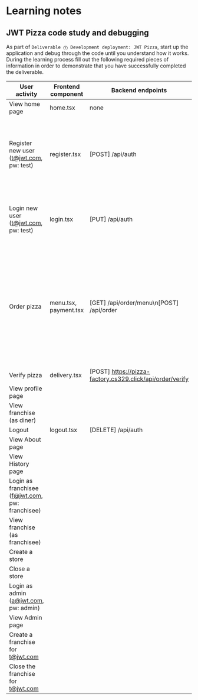 # Learning notes

## JWT Pizza code study and debugging

As part of `Deliverable ⓵ Development deployment: JWT Pizza`, start up the application and debug through the code until you understand how it works. During the learning process fill out the following required pieces of information in order to demonstrate that you have successfully completed the deliverable.

| User activity                                       | Frontend component | Backend endpoints | Database SQL |
| --------------------------------------------------- | ------------------ | ----------------- | ------------ |
| View home page                                      | home.tsx           | none              | none         |
| Register new user<br/>(t@jwt.com, pw: test)         | register.tsx       | [POST] /api/auth  | INSERT INTO userRole (userId, role, objectId) VALUES (?, ?, ?)\nINSERT INTO userRole (userId, role, objectId) VALUES (?, ?, ?)             |
| Login new user<br/>(t@jwt.com, pw: test)            | login.tsx          | [PUT] /api/auth   | SELECT * FROM user WHERE email=?\nSELECT * FROM userRole WHERE userId=?             |
| Order pizza                                         | menu.tsx, payment.tsx | [GET] /api/order/menu\n[POST] /api/order | SELECT * FROM menu\nINSERT INTO dinerOrder (dinerId, franchiseId, storeId, date) VALUES (?, ?, ?, now())\nINSERT INTO orderItem (orderId, menuId, description, price) VALUES (?, ?, ?, ?) |
| Verify pizza                                        | delivery.tsx       | [POST] https://pizza-factory.cs329.click/api/order/verify | none        |
| View profile page                                   |                    |                   |              |
| View franchise<br/>(as diner)                       |                    |                   |              |
| Logout                                              | logout.tsx         | [DELETE] /api/auth |              |
| View About page                                     |                    |                   |              |
| View History page                                   |                    |                   |              |
| Login as franchisee<br/>(f@jwt.com, pw: franchisee) |                    |                   |              |
| View franchise<br/>(as franchisee)                  |                    |                   |              |
| Create a store                                      |                    |                   |              |
| Close a store                                       |                    |                   |              |
| Login as admin<br/>(a@jwt.com, pw: admin)           |                    |                   |              |
| View Admin page                                     |                    |                   |              |
| Create a franchise for t@jwt.com                    |                    |                   |              |
| Close the franchise for t@jwt.com                   |                    |                   |              |

